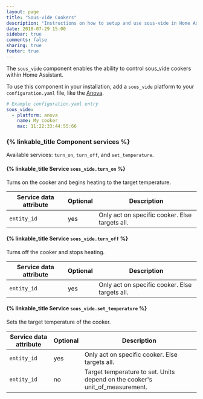 ```yaml
---
layout: page
title: "Sous-vide Cookers"
description: "Instructions on how to setup and use sous-vide in Home Assistant."
date: 2018-07-29 15:00
sidebar: true
comments: false
sharing: true
footer: true
---
```


The `sous_vide` component enables the ability to control sous_vide cookers within Home Assistant.

To use this component in your installation, add a `sous_vide` platform to your `configuration.yaml` file, like the [Anova](/components/sous_vide.anova/).

```yaml
# Example configuration.yaml entry
sous_vide:
  - platform: anova
    name: My cooker
    mac: 11:22:33:44:55:66
```

### {% linkable_title Component services %}

Available services: `turn_on`, `turn_off`, and `set_temperature`.

#### {% linkable_title Service `sous_vide.turn_on` %}

Turns on the cooker and begins heating to the target temperature.

| Service data attribute    | Optional | Description                                           |
|---------------------------|----------|-------------------------------------------------------|
| `entity_id`               |      yes | Only act on specific cooker. Else targets all.        |

#### {% linkable_title Service `sous_vide.turn_off` %}

Turns off the cooker and stops heating.

| Service data attribute    | Optional | Description                                           |
|---------------------------|----------|-------------------------------------------------------|
| `entity_id`               |      yes | Only act on specific cooker. Else targets all.        |

#### {% linkable_title Service `sous_vide.set_temperature` %}

Sets the target temperature of the cooker.

| Service data attribute    | Optional | Description                                           |
|---------------------------|----------|-------------------------------------------------------|
| `entity_id`               |      yes | Only act on specific cooker. Else targets all.        |
| `entity_id`               |       no | Target temperature to set.  Units depend on the cooker's unit_of_measurement.        |

